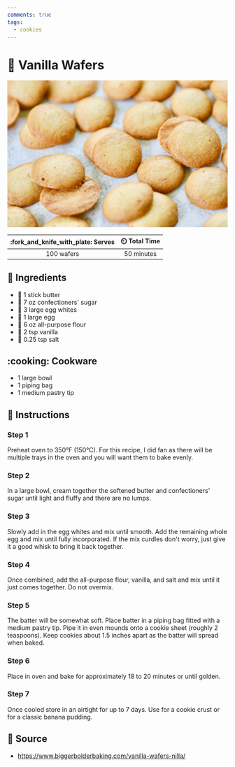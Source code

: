 ```yaml
---
comments: true
tags:
  - cookies
---
```

# :cookie: Vanilla Wafers

![Vanilla Wafers](../assets/images/vanilla-wafers.jpg)

| :fork_and_knife_with_plate: Serves | :timer_clock: Total Time |
|:----------------------------------:|:-----------------------: |
| 100 wafers | 50 minutes |

## :salt: Ingredients

- :butter: 1 stick butter
- :candy: 7 oz confectioners' sugar
- :egg: 3 large egg whites
- :egg: 1 large egg
- :ear_of_rice: 6 oz all-purpose flour
- :icecream: 2 tsp vanilla
- :salt: 0.25 tsp salt

## :cooking: Cookware

- 1 large bowl
- 1 piping bag
- 1 medium pastry tip

## :pencil: Instructions

### Step 1

Preheat oven to 350°F (150°C). For this recipe, I did fan as there will be multiple trays in the oven and you will
want them to bake evenly.

### Step 2

In a large bowl, cream together the softened butter and confectioners' sugar until light and fluffy and there are no
lumps.

### Step 3

Slowly add in the egg whites and mix until smooth. Add the remaining whole egg and mix until fully incorporated. If the
mix curdles don't worry, just give it a good whisk to bring it back together.

### Step 4

Once combined, add the all-purpose flour, vanilla, and salt and mix until it just comes together. Do not overmix.

### Step 5

The batter will be somewhat soft. Place batter in a piping bag fitted with a medium pastry tip. Pipe it in even mounds
onto a cookie sheet (roughly 2 teaspoons). Keep cookies about 1.5 inches apart as the batter will spread when baked.

### Step 6

Place in oven and bake for approximately 18 to 20 minutes or until golden.

### Step 7

Once cooled store in an airtight for up to 7 days. Use for a cookie crust or for a classic banana pudding.

## :link: Source

- <https://www.biggerbolderbaking.com/vanilla-wafers-nilla/>
